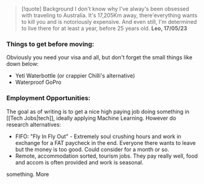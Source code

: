 
> [!quote] Background
> I don't know why I've alway's been obsessed with traveling to Australia. It's 17,205Km away, there'everything wants to kill you and is notoriously expensive. And even still, I'm determined to live there for at least a year, before 25 years old. 
> **Leo, 17/05/23**

### Things to get before moving:
Obviously you need your visa and all, but don't forget the small things like down below:
- Yeti Waterbottle (or crappier Chilli's alternative)
- Waterproof GoPro

### Employment Opportunities:
The goal as of writing is to get a nice high paying job doing something in [[Tech Jobs|tech]], ideally applying Machine Learning. However do research alternatives:
- FIFO: "Fly In Fly Out" - Extremely soul crushing hours and work in exchange for a FAT paycheck in the end. Everyone there wants to leave but the money is too good. Could consider for a month or so. 
- Remote, accommodation sorted, tourism jobs. They pay really well, food and accom is often provided and work is seasonal.

something. More
